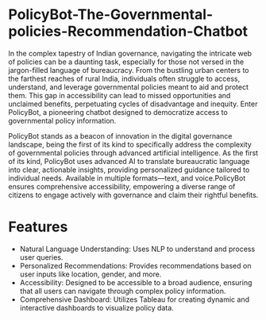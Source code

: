 # PolicyBot-The-Governmental-policies-Recommendation-Chatbot
In the complex tapestry of Indian governance, navigating the intricate web of policies can be a daunting task, especially for those not versed in the jargon-filled language of bureaucracy. From the bustling urban centers to the farthest reaches of rural India, individuals often struggle to access, understand, and leverage governmental policies meant to aid and protect them. This gap in accessibility can lead to missed opportunities and unclaimed benefits, perpetuating cycles of disadvantage and inequity. Enter PolicyBot, a pioneering chatbot designed to democratize access to governmental policy information.

PolicyBot stands as a beacon of innovation in the digital governance landscape, being the first of its kind to specifically address the complexity of governmental policies through advanced artificial intelligence. As the first of its kind, PolicyBot uses advanced AI to translate bureaucratic language into clear, actionable insights, providing personalized guidance tailored to individual needs. Available in multiple formats—text, and voice.PolicyBot ensures comprehensive accessibility, empowering a diverse range of citizens to engage actively with governance and claim their rightful benefits.

# Features

- Natural Language Understanding: Uses NLP to understand and process user queries.
- Personalized Recommendations: Provides recommendations based on user inputs like location, gender, and more.
- Accessibility: Designed to be accessible to a broad audience, ensuring that all users can navigate through complex policy information.
- Comprehensive Dashboard: Utilizes Tableau for creating dynamic and interactive dashboards to visualize policy data.
